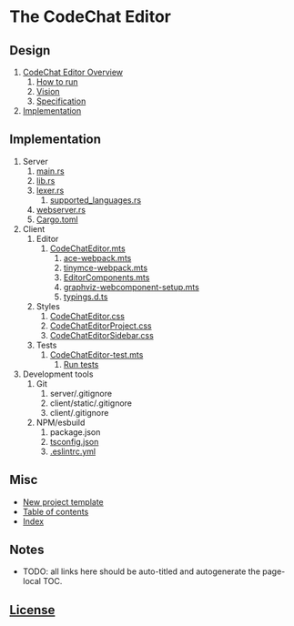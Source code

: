 <h1>The CodeChat Editor</h1>
<h2>Design</h2>
<ol>
    <li><a href="README.md">CodeChat Editor Overview</a>
        <ol>
            <li><a href="README.md#how-to-run">How to run</a></li>
            <li><a href="README.md#vision">Vision</a></li>
            <li><a href="README.md#specification">Specification</a></li>
        </ol>
    </li>
    <li><a href="docs/implementation.md">Implementation</a></li>
</ol>
<h2>Implementation</h2>
<ol>
    <li>Server
        <ol>
            <li><a href="server/src/main.rs">main.rs</a></li>
            <li><a href="server/src/lib.rs">lib.rs</a></li>
            <li><a href="server/src/lexer.rs">lexer.rs</a>
                <ol>
                    <li><a
                            href="server/src/lexer/supported_languages.rs">supported_languages.rs</a>
                    </li>
                </ol>
            </li>
            <li><a href="server/src/webserver.rs">webserver.rs</a></li>
            <li><a href="server/Cargo.toml">Cargo.toml</a></li>
        </ol>
    </li>
    <li>Client
        <ol>
            <li>Editor
                <ol>
                    <li><a
                            href="client/src/CodeChatEditor.mts">CodeChatEditor.mts</a><br>
                        <ol>
                            <li><a
                                    href="client/src/ace-webpack.mts">ace-webpack.mts</a>
                            </li>
                            <li><a
                                    href="client/src/tinymce-webpack.mts">tinymce-webpack.mts</a>
                            </li>
                            <li><a
                                    href="client/src/EditorComponents.mts">EditorComponents.mts</a>
                            </li>
                            <li><a
                                    href="client/src/graphviz-webcomponent-setup.mts">graphviz-webcomponent-setup.mts</a>
                            </li>
                            <li><a
                                    href="client/src/typings.d.ts">typings.d.ts</a>
                            </li>
                        </ol>
                    </li>
                </ol>
            </li>
            <li>Styles
                <ol>
                    <li><a
                            href="client/static/css/CodeChatEditor.css">CodeChatEditor.css</a>
                    </li>
                    <li><a
                            href="client/static/css/CodeChatEditorProject.css">CodeChatEditorProject.css</a>
                    </li>
                    <li><a
                            href="client/static/css/CodeChatEditorSidebar.css">CodeChatEditorSidebar.css</a>
                    </li>
                </ol>
            </li>
            <li>Tests
                <ol>
                    <li><a
                            href="client/src/CodeChatEditor-test.mts">CodeChatEditor-test.mts</a>
                        <ol>
                            <li><a href="server/src/lib.rs?test">Run tests</a>
                            </li>
                        </ol>
                    </li>
                </ol>
            </li>
        </ol>
    </li>
    <li>Development tools
        <ol>
            <li>Git&nbsp;
                <ol>
                    <li>server/.gitignore</li>
                    <li>client/static/.gitignore</li>
                    <li>client/.gitignore</li>
                </ol>
            </li>
            <li>NPM/esbuild
                <ol>
                    <li>package.json</li>
                    <li><a href="client/tsconfig.json">tsconfig.json</a></li>
                    <li><a href="client/.eslintrc.yml">.eslintrc.yml</a></li>
                </ol>
            </li>
        </ol>
    </li>
</ol>
<h2>Misc</h2>
<ul>
    <li><a href="new-project-template/README.md" target="_blank"
            rel="noopener">New project template</a></li>
    <li><a href="toc.md">Table of contents</a></li>
    <li><a href="docs/index.md">Index</a></li>
</ul>
<h2>Notes</h2>
<ul>
    <li><a id="auto-title"></a>TODO: all links here should be auto-titled and
        autogenerate the page-local TOC.</li>
</ul>
<h2><a href="LICENSE.md">License</a></h2>
